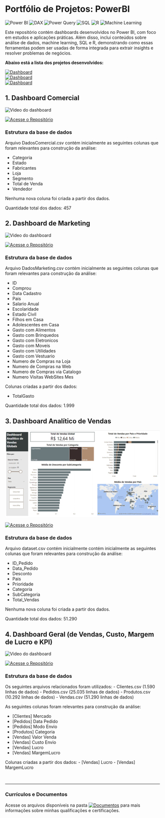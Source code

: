 # Portfólio de Projetos: PowerBI
![Power BI](https://img.shields.io/badge/Power%20BI-F2C811?style=for-the-badge&logo=powerbi&logoColor=white)
![DAX](https://img.shields.io/badge/DAX-FFB81C?style=for-the-badge&logoColor=white)
![Power Query](https://img.shields.io/badge/Power%20Query-323C6D?style=for-the-badge&logo=microsoft&logoColor=white)
![SQL](https://img.shields.io/badge/SQL-4479A1?style=for-the-badge&logo=mysql&logoColor=white)
![R](https://img.shields.io/badge/R-276DC3?style=for-the-badge&logo=r&logoColor=white)
![Machine Learning](https://img.shields.io/badge/Machine%20Learning-FF6F61?style=for-the-badge&logo=tensorflow&logoColor=white)

Este repositório contém dashboards desenvolvidos no Power BI, com foco em estudos e aplicações práticas. Além disso, inclui conteúdos sobre análise de dados, machine learning, SQL e R, demonstrando como essas ferramentas podem ser usadas de forma integrada para extrair insights e resolver problemas de negócios.

<strong>Abaixo está a lista dos projetos desenvolvidos:</strong>

[![Dashboard](https://img.shields.io/badge/1.%20Dashboard%20Vendas-black?style=flat-square)](https://github.com/vitoriapguimaraes/portifolio-PowerBI/tree/main/Dashborad%20Vendas)<br>
[![Dashboard](https://img.shields.io/badge/2.%20Dashboard%20y-black?style=flat-square)](link)<br>
[![Dashboard](https://img.shields.io/badge/3.%20Dashboard%20z-black?style=flat-square)](link)

## 1. Dashboard Comercial

![Video do dashboard](link)

[![Acesse o Repositório](https://img.shields.io/badge/Acesse%20o%20Reposit%C3%B3rio-gray?style=for-the-badge)](link)

### Estrutura da base de dados

Arquivo DadosComercial.csv contém inicialmente as seguintes colunas que foram relevantes para construção da análise:
  - Categoria
  - Estado
  - Fabricantes
  - Loja
  - Segmento
  - Total de Venda
  - Vendedor

Nenhuma nova coluna foi criada a partir dos dados.

Quantidade total dos dados: 457

## 2. Dashboard de Marketing

![Video do dashboard](link)

[![Acesse o Repositório](https://img.shields.io/badge/Acesse%20o%20Reposit%C3%B3rio-gray?style=for-the-badge)](link)

### Estrutura da base de dados

Arquivo DadosMarketing.csv contém inicialmente as seguintes colunas que foram relevantes para construção da análise:
  - ID
  - Comprou
  - Data Cadastro
  - Pais
  - Salario Anual
  - Escolaridade
  - Estado Civil
  - Filhos em Casa
  - Adolescentes em Casa
  - Gasto com Alimentos
  - Gasto com Brinquedos
  - Gasto com Eletronicos
  - Gasto com Moveis
  - Gasto com Utilidades
  - Gasto com Vestuario
  - Numero de Compras na Loja
  - Numero de Compras na Web
  - Numero de Compras via Catalogo
  - Numero Visitas WebSites Mes

Colunas criadas a partir dos dados:
  - TotalGasto

Quantidade total dos dados: 1.999

## 3. Dashboard Analítico de Vendas

![Video do dashboard](https://github.com/vitoriapguimaraes/portifolio-PowerBI/blob/main/Dashborad%20Vendas/display-DashboardVendas.gif)

[![Acesse o Repositório](https://img.shields.io/badge/Acesse%20o%20Reposit%C3%B3rio-gray?style=for-the-badge)](https://github.com/vitoriapguimaraes/portifolio-PowerBI/tree/main/Dashborad%20Vendas)

### Estrutura da base de dados

Arquivo dataset.csv contém inicialmente contém inicialmente as seguintes colunas que foram relevantes para construção da análise:

  - ID_Pedido
  - Data_Pedido
  - Desconto
  - Pais
  - Prioridade
  - Categoria
  - SubCategoria
  - Total_Vendas

Nenhuma nova coluna foi criada a partir dos dados.

Quantidade total dos dados: 51.290

## 4. Dashboard Geral (de Vendas, Custo, Margem de Lucro e KPI)

![Video do dashboard](link)

[![Acesse o Repositório](https://img.shields.io/badge/Acesse%20o%20Reposit%C3%B3rio-gray?style=for-the-badge)](link)

### Estrutura da base de dados
Os seguintes arquivos relacionados foram utilizados:
    - Clientes.csv (1.590 linhas de dados)
    - Pedidos.csv (25.035 linhas de dados)
    - Produtos.csv (10.292 linhas de dados)
    - Vendas.csv (51.290 linhas de dados)

As seguintes colunas foram relevantes para construção da análise:
  - [Clientes] Mercado
  - [Pedidos] Data Pedido
  - [Pedidos] Modo Envio
  - [Produtos] Categoria
  - [Vendas] Valor Venda
  - [Vendas] Custo Envio
  - [Vendas] Lucro
  - [Vendas] MargemLucro

Colunas criadas a partir dos dados:
    - [Vendas] Lucro
    - [Vendas] MargemLucro










<br>
<hr> 

### Currículos e Documentos
Acesse os arquivos disponíveis na pasta 
[![Documentos](https://img.shields.io/badge/DOCUMENTOS-%F0%9F%93%83-blue?style=flat-square)](https://github.com/vitoriapguimaraes/vitoriapguimaraes/tree/main/DOCUMENTOS) para mais informações sobre minhas qualificações e certificações.

<!-- 
Exemplo:
Arquivo dataset.csv que contém inicialmente as seguintes colunas:
--
Nenhuma nova coluna foi criada a partir dos dados. | Colunas criadas a partir dos dados:
Quantidade total dos dados: 
-->
